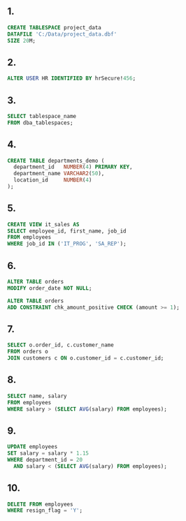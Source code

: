 ## 1.
```sql
CREATE TABLESPACE project_data
DATAFILE 'C:/Data/project_data.dbf'
SIZE 20M;
```

## 2.
```sql
ALTER USER HR IDENTIFIED BY hrSecure!456;
```
## 3.
```sql
SELECT tablespace_name 
FROM dba_tablespaces;
```
## 4.
```sql
CREATE TABLE departments_demo (
  department_id   NUMBER(4) PRIMARY KEY,
  department_name VARCHAR2(50),
  location_id     NUMBER(4)
);
```
## 5.
```sql
CREATE VIEW it_sales AS
SELECT employee_id, first_name, job_id
FROM employees
WHERE job_id IN ('IT_PROG', 'SA_REP');
```
## 6.
```sql
ALTER TABLE orders
MODIFY order_date NOT NULL;

ALTER TABLE orders
ADD CONSTRAINT chk_amount_positive CHECK (amount >= 1);
```
## 7.
```sql
SELECT o.order_id, c.customer_name
FROM orders o
JOIN customers c ON o.customer_id = c.customer_id;
```
## 8.
```sql
SELECT name, salary
FROM employees
WHERE salary > (SELECT AVG(salary) FROM employees);
```
## 9.
```sql
UPDATE employees
SET salary = salary * 1.15
WHERE department_id = 20
  AND salary < (SELECT AVG(salary) FROM employees);
```
## 10.
```sql
DELETE FROM employees
WHERE resign_flag = 'Y';
```